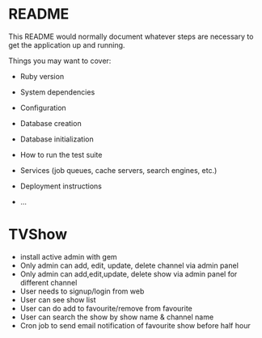 # README

This README would normally document whatever steps are necessary to get the
application up and running.

Things you may want to cover:

* Ruby version

* System dependencies

* Configuration

* Database creation

* Database initialization

* How to run the test suite

* Services (job queues, cache servers, search engines, etc.)

* Deployment instructions

* ...
# TVShow


- install active admin with gem
- Only admin can add, edit, update, delete channel via admin panel
- Only admin can add,edit,update, delete show via admin panel for different channel
- User needs to signup/login from web
- User can see show list 
- User can do add to favourite/remove from favourite
- User can search the show by show name & channel name
- Cron job to send email notification of favourite show before half hour
